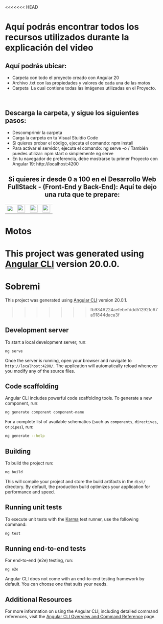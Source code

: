 <<<<<<< HEAD
<h1>Aquí podrás encontrar todos los recursos utilizados durante la explicación del video</h1>
<h2>Aquí podrás ubicar:</h2>
<ul>
  <li>Carpeta con todo el proyecto creado con Angular 20</li>
  <li>Archivo .txt con las propiedades y valores de cada una de las motos</li>
  <li>Carpeta <img> La cual contiene todas las imágenes utilizadas en el Proyecto.</li>
</ul>
<br>
<h2>Descarga la carpeta, y sigue los siguientes pasos:</h2>
<ul>
  <li>Descomprimir la carpeta</li>
  <li>Carga la carpeta en tu Visual Stuidio Code</li>
  <li>Si quieres probar el código, ejecuta el comando: npm install</li>
  <li>Para activar el servidor, ejecuta el comando: ng serve -o   / También puedes utilizar: npm start o  simplemente ng serve</li>
  <li>En tu navegador de preferencia, debe mostrarse tu primer Proyecto con Angular 19: http://localhost:4200</li>
</ul>


<h2 style="text-align:center">Si quieres ir desde 0 a 100 en el <strong>Desarrollo Web FullStack</strong> - (Front-End y Back-End): Aquí te dejo una ruta que te prepare:</h2>
<table>
  <tr>
    <td>
      <a href="https://cedavilu.com/curso-desarrollo-web-detalle.html" target="_blank"> <img src="https://cedavilu.com/assets/img/cursos/cursos-1.png" > </a>      
    </td>
    <td>
       <a href="https://cedavilu.com/curso-javascript-detalle.html" target="_blank"><img style="width:25" src="https://cedavilu.com/assets/img/cursos/cursos-2.png" ></a>      
    </td>
    <td>
      <a href= "https://cedavilu.com/curso-javascript-avanzado-detalle.html" target="_blank"><img style="width:25" src="https://cedavilu.com/assets/img/cursos/cursos-3.png" ></a>
    </td>
    <td>
    <a href="https://cedavilu.com/curso-nodejs-detalle.html" target="_blank"> <img style="width:25" src="https://cedavilu.com/assets/img/cursos/cursos-4.png" ></a>
    </td>
  </tr>
</table>


# Motos

This project was generated using [Angular CLI](https://github.com/angular/angular-cli) version 20.0.0.
=======
# Sobremi

This project was generated using [Angular CLI](https://github.com/angular/angular-cli) version 20.0.1.
>>>>>>> fb9346224aefebefddd51292fc67a91844daca3f

## Development server

To start a local development server, run:

```bash
ng serve
```

Once the server is running, open your browser and navigate to `http://localhost:4200/`. The application will automatically reload whenever you modify any of the source files.

## Code scaffolding

Angular CLI includes powerful code scaffolding tools. To generate a new component, run:

```bash
ng generate component component-name
```

For a complete list of available schematics (such as `components`, `directives`, or `pipes`), run:

```bash
ng generate --help
```

## Building

To build the project run:

```bash
ng build
```

This will compile your project and store the build artifacts in the `dist/` directory. By default, the production build optimizes your application for performance and speed.

## Running unit tests

To execute unit tests with the [Karma](https://karma-runner.github.io) test runner, use the following command:

```bash
ng test
```

## Running end-to-end tests

For end-to-end (e2e) testing, run:

```bash
ng e2e
```

Angular CLI does not come with an end-to-end testing framework by default. You can choose one that suits your needs.

## Additional Resources

For more information on using the Angular CLI, including detailed command references, visit the [Angular CLI Overview and Command Reference](https://angular.dev/tools/cli) page.
